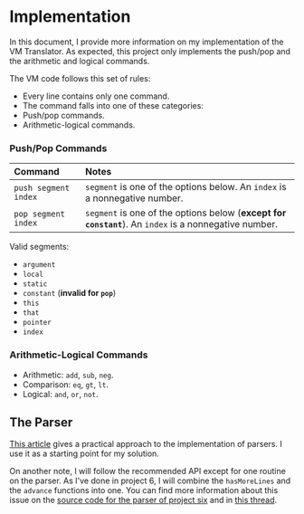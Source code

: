 # Implementation
In this document, I provide more information on my implementation of the VM Translator. As expected, this project only implements the push/pop and the arithmetic and logical commands.

The VM code follows this set of rules:
- Every line contains only one command.
- The command falls into one of these categories:
- Push/pop commands.
- Arithmetic-logical commands.

### Push/Pop Commands
| Command              | Notes                                                                                                  |
| :------------------- | :----------------------------------------------------------------------------------------------------- |
| `push segment index` | `segment` is one of the options below. An `index` is a nonnegative number.                             |
| `pop segment index`  | `segment` is one of the options below (**except for `constant`**). An `index` is a nonnegative number. |

Valid segments:
- `argument`
- `local`
- `static`
- `constant` (**invalid for `pop`**)
- `this`
- `that`
- `pointer`
- `index`

### Arithmetic-Logical Commands
- Arithmetic: `add`, `sub`, `neg`.
- Comparison: `eq`, `gt`, `lt`.
- Logical: `and`, `or`, `not`.

## The Parser
[This article](https://tomassetti.me/guide-parsing-algorithms-terminology/) gives a practical approach to the implementation of parsers. I use it as a starting point for my solution.

On another note, I will follow the recommended API except for one routine on the parser. As I've done in project 6, I will combine the `hasMoreLines` and the `advance` functions into one. You can find more information about this issue on the [source code for the parser of project six](<../06/Hack Assembler/Hack Assembler/Parser.cpp>) and in [this thread](http://nand2tetris-questions-and-answers-forum.52.s1.nabble.com/hasMoreLines-and-advance-Methods-How-to-properly-implement-them-td4036441.html).
